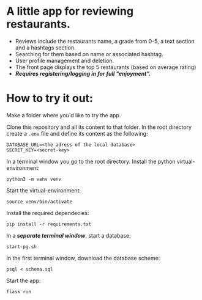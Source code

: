 # A little app for reviewing restaurants.
- Reviews include the restaurants name, a grade from 0-5, a text section and a hashtags section.
- Searching for them based on name or associated hashtag.
- User profile management and deletion.
- The front page displays the top 5 restaurants (based on average rating)
- ***Requires registering/logging in for full "enjoyment".*** 

# How to try it out: 
Make a folder where you'd like to try the app.

Clone this repository and all its content to that folder. In the root directory create a ```.env``` file and define its content as the following: 
```
DATABASE_URL=<the adress of the local database>
SECRET_KEY=<secret-key>
```
In a terminal window you go to the root directory. Install the python virtual-environment: 
```
python3 -m venv venv
```
Start the virtual-environment:
```
source venv/bin/activate
```
Install the required dependecies:
```
pip install -r requirements.txt
```

In a ***separate terminal window***, start a database: 
```
start-pg.sh
```
In the first terminal window, download the database scheme: 
```
psql < schema.sql
```

Start the app:
```
flask run
```
